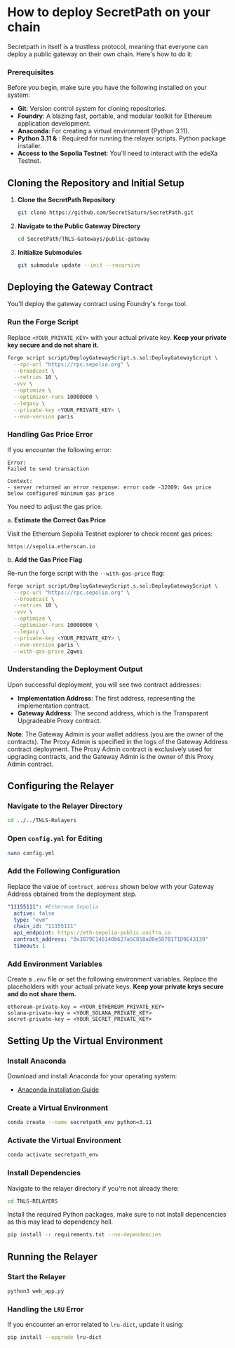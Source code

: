 # How to deploy SecretPath on your chain

Secretpath in itself is a trustless protocol, meaning that everyone can deploy a public gateway on their own chain. Here's how to do it:&#x20;

### Prerequisites

Before you begin, make sure you have the following installed on your system:

* **Git**: Version control system for cloning repositories.
* **Foundry**: A blazing fast, portable, and modular toolkit for Ethereum application development.
* **Anaconda**: For creating a virtual environment (Python 3.11).
* **Python 3.11 &** : Required for running the relayer scripts. Python package installer.
* **Access to the Sepolia Testnet**: You'll need to interact with the edeXa Testnet.

## Cloning the Repository and Initial Setup

1.  **Clone the SecretPath Repository**

    ```bash
    git clone https://github.com/SecretSaturn/SecretPath.git
    ```
2.  **Navigate to the Public Gateway Directory**

    ```bash
    cd SecretPath/TNLS-Gateways/public-gateway
    ```
3.  **Initialize Submodules**

    ```bash
    git submodule update --init --recursive
    ```

## Deploying the Gateway Contract

You'll deploy the gateway contract using Foundry's `forge` tool.

### **Run the Forge Script**

Replace `<YOUR_PRIVATE_KEY>` with your actual private key. **Keep your private key secure and do not share it.**

```bash
forge script script/DeployGatewayScript.s.sol:DeployGatewayScript \
  --rpc-url "https://rpc.sepolia.org" \
  --broadcast \
  --retries 10 \
  -vvv \
  --optimize \
  --optimizer-runs 10000000 \
  --legacy \
  --private-key <YOUR_PRIVATE_KEY> \
  --evm-version paris
```

### **Handling Gas Price Error**

If you encounter the following error:

```vbnet
Error:
Failed to send transaction

Context:
- server returned an error response: error code -32009: Gas price below configured minimum gas price
```

You need to adjust the gas price.

a. **Estimate the Correct Gas Price**

Visit the Ethereum Sepolia Testnet explorer to check recent gas prices:

```arduino
https://sepolia.etherscan.io
```

b. **Add the Gas Price Flag**

Re-run the forge script with the `--with-gas-price` flag:

```bash
forge script script/DeployGatewayScript.s.sol:DeployGatewayScript \
  --rpc-url "https://rpc.sepolia.org" \
  --broadcast \
  --retries 10 \
  -vvv \
  --optimize \
  --optimizer-runs 10000000 \
  --legacy \
  --private-key <YOUR_PRIVATE_KEY> \
  --evm-version paris \
  --with-gas-price 2gwei
```

### **Understanding the Deployment Output**

Upon successful deployment, you will see two contract addresses:

* **Implementation Address**: The first address, representing the implementation contract.
* **Gateway Address**: The second address, which is the Transparent Upgradeable Proxy contract.

**Note**: The Gateway Admin is your wallet address (you are the owner of the contracts). The Proxy Admin is specified in the logs of the Gateway Address contract deployment. The Proxy Admin contract is exclusively used for upgrading contracts, and the Gateway Admin is the owner of this Proxy Admin contract.

## Configuring the Relayer

### **Navigate to the Relayer Directory**

```bash
cd ../../TNLS-Relayers
```

### **Open `config.yml` for Editing**

```bash
nano config.yml
```

### **Add the Following Configuration**

Replace the value of `contract_address` shown below with your Gateway Address obtained from the deployment step.

```yaml
"11155111": #Ethereum Sepolia
  active: false
  type: "evm"
  chain_id: "11155111"
  api_endpoint: https://eth-sepolia-public.unifra.io
  contract_address: "0x3879E146140b627a5C858a08e507B171D9E43139"
  timeout: 1
```

### **Add Environment Variables**

Create a `.env` file or set the following environment variables. Replace the placeholders with your actual private keys. **Keep your private keys secure and do not share them.**

```markup
ethereum-private-key = <YOUR_ETHEREUM_PRIVATE_KEY>
solana-private-key = <YOUR_SOLANA_PRIVATE_KEY>
secret-private-key = <YOUR_SECRET_PRIVATE_KEY>
```

## Setting Up the Virtual Environment

### **Install Anaconda**

Download and install Anaconda for your operating system:

* [Anaconda Installation Guide](https://docs.anaconda.com/anaconda/install/)

### **Create a Virtual Environment**

```bash
conda create --name secretpath_env python=3.11
```

### **Activate the Virtual Environment**

```bash
conda activate secretpath_env
```

### **Install Dependencies**

Navigate to the relayer directory if you're not already there:

```bash
cd TNLS-RELAYERS
```

Install the required Python packages, make sure to not install depencencies as this may lead to dependency hell.

```bash
pip install -r requirements.txt --no-dependencies
```

## Running the Relayer

### **Start the Relayer**

```bash
python3 web_app.py
```

### **Handling the `LRU` Error**

If you encounter an error related to `lru-dict`, update it using:

```bash
pip install --upgrade lru-dict
```
